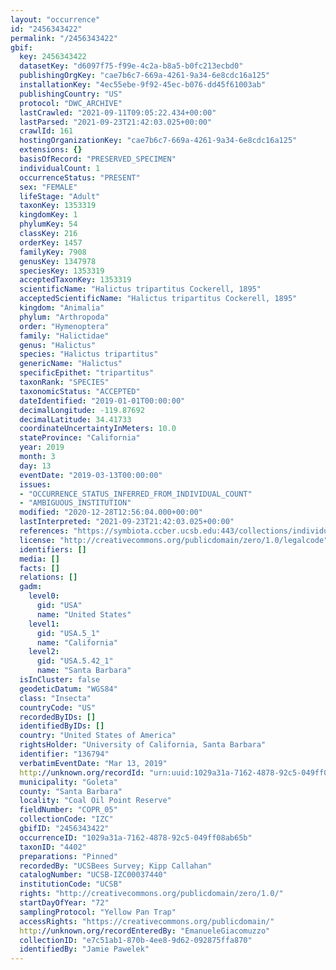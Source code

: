 ```yaml
---
layout: "occurrence"
id: "2456343422"
permalink: "/2456343422"
gbif:
  key: 2456343422
  datasetKey: "d6097f75-f99e-4c2a-b8a5-b0fc213ecbd0"
  publishingOrgKey: "cae7b6c7-669a-4261-9a34-6e8cdc16a125"
  installationKey: "4ec55ebe-9f92-45ec-b076-dd45f61003ab"
  publishingCountry: "US"
  protocol: "DWC_ARCHIVE"
  lastCrawled: "2021-09-11T09:05:22.434+00:00"
  lastParsed: "2021-09-23T21:42:03.025+00:00"
  crawlId: 161
  hostingOrganizationKey: "cae7b6c7-669a-4261-9a34-6e8cdc16a125"
  extensions: {}
  basisOfRecord: "PRESERVED_SPECIMEN"
  individualCount: 1
  occurrenceStatus: "PRESENT"
  sex: "FEMALE"
  lifeStage: "Adult"
  taxonKey: 1353319
  kingdomKey: 1
  phylumKey: 54
  classKey: 216
  orderKey: 1457
  familyKey: 7908
  genusKey: 1347978
  speciesKey: 1353319
  acceptedTaxonKey: 1353319
  scientificName: "Halictus tripartitus Cockerell, 1895"
  acceptedScientificName: "Halictus tripartitus Cockerell, 1895"
  kingdom: "Animalia"
  phylum: "Arthropoda"
  order: "Hymenoptera"
  family: "Halictidae"
  genus: "Halictus"
  species: "Halictus tripartitus"
  genericName: "Halictus"
  specificEpithet: "tripartitus"
  taxonRank: "SPECIES"
  taxonomicStatus: "ACCEPTED"
  dateIdentified: "2019-01-01T00:00:00"
  decimalLongitude: -119.87692
  decimalLatitude: 34.41733
  coordinateUncertaintyInMeters: 10.0
  stateProvince: "California"
  year: 2019
  month: 3
  day: 13
  eventDate: "2019-03-13T00:00:00"
  issues:
  - "OCCURRENCE_STATUS_INFERRED_FROM_INDIVIDUAL_COUNT"
  - "AMBIGUOUS_INSTITUTION"
  modified: "2020-12-28T12:56:04.000+00:00"
  lastInterpreted: "2021-09-23T21:42:03.025+00:00"
  references: "https://symbiota.ccber.ucsb.edu:443/collections/individual/index.php?occid=136794"
  license: "http://creativecommons.org/publicdomain/zero/1.0/legalcode"
  identifiers: []
  media: []
  facts: []
  relations: []
  gadm:
    level0:
      gid: "USA"
      name: "United States"
    level1:
      gid: "USA.5_1"
      name: "California"
    level2:
      gid: "USA.5.42_1"
      name: "Santa Barbara"
  isInCluster: false
  geodeticDatum: "WGS84"
  class: "Insecta"
  countryCode: "US"
  recordedByIDs: []
  identifiedByIDs: []
  country: "United States of America"
  rightsHolder: "University of California, Santa Barbara"
  identifier: "136794"
  verbatimEventDate: "Mar 13, 2019"
  http://unknown.org/recordId: "urn:uuid:1029a31a-7162-4878-92c5-049ff08ab65b"
  municipality: "Goleta"
  county: "Santa Barbara"
  locality: "Coal Oil Point Reserve"
  fieldNumber: "COPR_05"
  collectionCode: "IZC"
  gbifID: "2456343422"
  occurrenceID: "1029a31a-7162-4878-92c5-049ff08ab65b"
  taxonID: "4402"
  preparations: "Pinned"
  recordedBy: "UCSBees Survey; Kipp Callahan"
  catalogNumber: "UCSB-IZC00037440"
  institutionCode: "UCSB"
  rights: "http://creativecommons.org/publicdomain/zero/1.0/"
  startDayOfYear: "72"
  samplingProtocol: "Yellow Pan Trap"
  accessRights: "https://creativecommons.org/publicdomain/"
  http://unknown.org/recordEnteredBy: "EmanueleGiacomuzzo"
  collectionID: "e7c51ab1-870b-4ee8-9d62-092875ffa870"
  identifiedBy: "Jamie Pawelek"
---
```

